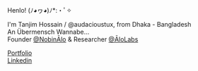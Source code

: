 Henlo! (ﾉ◕ヮ◕)ﾉ*:・ﾟ✧

I'm Tanjim Hossain / @audacioustux, from Dhaka - Bangladesh  
An Übermensch Wannabe…  
Founder [@NobinĀlo](https://nobinalo.com/) & Researcher [@ĀloLabs](https://alo.dev/)  

[Portfolio](https://audacioustux.com)  
[Linkedin](https://www.linkedin.com/in/audacioustux/)  
